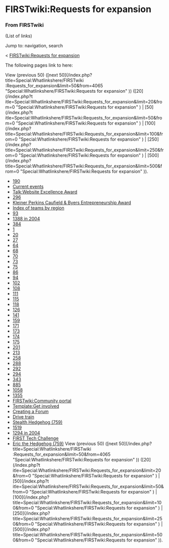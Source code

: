 # FIRSTwiki:Requests for expansion

### From FIRSTwiki

(List of links)

Jump to: navigation, search

&lt; [FIRSTwiki:Requests for
expansion](/index.php?title=FIRSTwiki:Requests_for_expansion&redirect=no
"FIRSTwiki:Requests for expansion" )  

The following pages link to here:

View (previous 50) ([next 50](/index.php?title=Special:Whatlinkshere/FIRSTwiki
:Requests_for_expansion&limit=50&from=4065
"Special:Whatlinkshere/FIRSTwiki:Requests for expansion" )) ([20](/index.php?t
itle=Special:Whatlinkshere/FIRSTwiki:Requests_for_expansion&limit=20&from=0
"Special:Whatlinkshere/FIRSTwiki:Requests for expansion" ) | [50](/index.php?t
itle=Special:Whatlinkshere/FIRSTwiki:Requests_for_expansion&limit=50&from=0
"Special:Whatlinkshere/FIRSTwiki:Requests for expansion" ) | [100](/index.php?
title=Special:Whatlinkshere/FIRSTwiki:Requests_for_expansion&limit=100&from=0
"Special:Whatlinkshere/FIRSTwiki:Requests for expansion" ) | [250](/index.php?
title=Special:Whatlinkshere/FIRSTwiki:Requests_for_expansion&limit=250&from=0
"Special:Whatlinkshere/FIRSTwiki:Requests for expansion" ) | [500](/index.php?
title=Special:Whatlinkshere/FIRSTwiki:Requests_for_expansion&limit=500&from=0
"Special:Whatlinkshere/FIRSTwiki:Requests for expansion" )).

  * [190](190 "190" )
  * [Current events](Current_events "Current events" )
  * [Talk:Website Excellence Award](Talk:Website_Excellence_Award "Talk:Website Excellence Award" )
  * [296](296 "296" )
  * [Kleiner Perkins Caufield &amp; Byers Entrepreneurship Award](Kleiner_Perkins_Caufield_%26_Byers_Entrepreneurship_Award "Kleiner Perkins Caufield & Byers Entrepreneurship Award" )
  * [Index of teams by region](Index_of_teams_by_region "Index of teams by region" )
  * [93](93 "93" )
  * [1388 in 2004](1388_in_2004 "1388 in 2004" )
  * [384](384 "384" )
  * [1](1 "1" )
  * [20](20 "20" )
  * [27](27 "27" )
  * [64](64 "64" )
  * [68](68 "68" )
  * [70](70 "70" )
  * [73](73 "73" )
  * [75](75 "75" )
  * [86](86 "86" )
  * [94](94 "94" )
  * [102](102 "102" )
  * [108](108 "108" )
  * [111](111 "111" )
  * [115](115 "115" )
  * [118](118 "118" )
  * [126](126 "126" )
  * [141](141 "141" )
  * [159](159 "159" )
  * [171](171 "171" )
  * [173](173 "173" )
  * [174](174 "174" )
  * [175](175 "175" )
  * [201](201 "201" )
  * [213](213 "213" )
  * [258](258 "258" )
  * [288](288 "288" )
  * [292](292 "292" )
  * [294](294 "294" )
  * [343](343 "343" )
  * [885](885 "885" )
  * [1058](1058 "1058" )
  * [1355](1355 "1355" )
  * [FIRSTwiki:Community portal](FIRSTwiki:Community_portal "FIRSTwiki:Community portal" )
  * [Template:Get involved](Template:Get_involved "Template:Get involved" )
  * [Creating a Forum](Creating_a_Forum "Creating a Forum" )
  * [Drive train](Drive_train "Drive train" )
  * [Stealth Hedgehog (759)](Stealth_Hedgehog_%28759%29 "Stealth Hedgehog \(759\)" )
  * [1519](1519 "1519" )
  * [1294 in 2004](1294_in_2004 "1294 in 2004" )
  * [FIRST Tech Challenge](FIRST_Tech_Challenge "FIRST Tech Challenge" )
  * [Eric the Hedgehog (759)](Eric_the_Hedgehog_%28759%29 "Eric the Hedgehog \(759\)" )
View (previous 50) ([next 50](/index.php?title=Special:Whatlinkshere/FIRSTwiki
:Requests_for_expansion&limit=50&from=4065
"Special:Whatlinkshere/FIRSTwiki:Requests for expansion" )) ([20](/index.php?t
itle=Special:Whatlinkshere/FIRSTwiki:Requests_for_expansion&limit=20&from=0
"Special:Whatlinkshere/FIRSTwiki:Requests for expansion" ) | [50](/index.php?t
itle=Special:Whatlinkshere/FIRSTwiki:Requests_for_expansion&limit=50&from=0
"Special:Whatlinkshere/FIRSTwiki:Requests for expansion" ) | [100](/index.php?
title=Special:Whatlinkshere/FIRSTwiki:Requests_for_expansion&limit=100&from=0
"Special:Whatlinkshere/FIRSTwiki:Requests for expansion" ) | [250](/index.php?
title=Special:Whatlinkshere/FIRSTwiki:Requests_for_expansion&limit=250&from=0
"Special:Whatlinkshere/FIRSTwiki:Requests for expansion" ) | [500](/index.php?
title=Special:Whatlinkshere/FIRSTwiki:Requests_for_expansion&limit=500&from=0
"Special:Whatlinkshere/FIRSTwiki:Requests for expansion" )).

